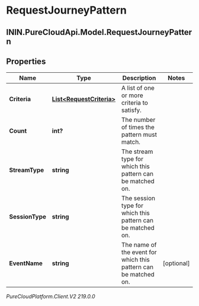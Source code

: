 # RequestJourneyPattern

## ININ.PureCloudApi.Model.RequestJourneyPattern

## Properties

|Name | Type | Description | Notes|
|------------ | ------------- | ------------- | -------------|
| **Criteria** | [**List&lt;RequestCriteria&gt;**](RequestCriteria) | A list of one or more criteria to satisfy. | |
| **Count** | **int?** | The number of times the pattern must match. | |
| **StreamType** | **string** | The stream type for which this pattern can be matched on. | |
| **SessionType** | **string** | The session type for which this pattern can be matched on. | |
| **EventName** | **string** | The name of the event for which this pattern can be matched on. | [optional] |



_PureCloudPlatform.Client.V2 219.0.0_
